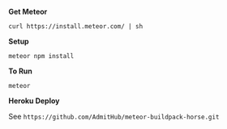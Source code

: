 **Get Meteor**

`curl https://install.meteor.com/ | sh`

**Setup**

`meteor npm install`

**To Run**

`meteor`

**Heroku Deploy**

See `https://github.com/AdmitHub/meteor-buildpack-horse.git`
